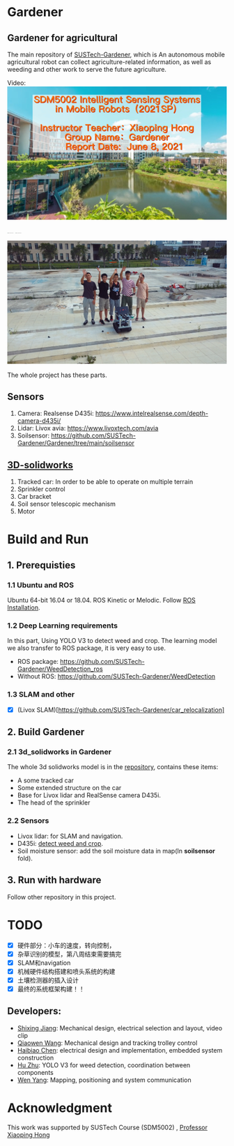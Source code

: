 # Gardener

## Gardener for agricultural

The main repository of [SUSTech-Gardener](https://github.com/SUSTech-Gardener), which is An autonomous mobile agricultural robot can collect agriculture-related information, as well as weeding and other work to serve the future agriculture. 

Video:
[![Watch the video](https://raw.githubusercontent.com/zhuhu00/img/master/20210607141359.png)](https://youtu.be/GjDMmWxaL50)

<img src="https://raw.githubusercontent.com/zhuhu00/img/master/20210606134730.png" alt="image-20210606134722046" style="zoom: 7%;" /> <img src="https://raw.githubusercontent.com/zhuhu00/img/master/20210606134854.png" alt="image-20210606134850746" style="zoom:7%;" />

<img src="https://raw.githubusercontent.com/zhuhu00/img/master/20210606134534.png" alt="image-20210606134529791" style="zoom:100%;" />

The whole project has these parts. 

## Sensors
1. Camera: Realsense D435i: https://www.intelrealsense.com/depth-camera-d435i/
2. Lidar: Livox avia: https://www.livoxtech.com/avia
3. Soilsensor: https://github.com/SUSTech-Gardener/Gardener/tree/main/soilsensor

## [3D-solidworks](https://github.com/SUSTech-Gardener/3d-solidworks)
1. Tracked car: In order to be able to operate on multiple terrain
2. Sprinkler control
3. Car bracket
5. Soil sensor telescopic mechanism
5. Motor

# Build and Run

## 1. Prerequisties

### 1.1 Ubuntu and ROS

Ubuntu 64-bit 16.04 or 18.04. ROS Kinetic or Melodic. Follow [ROS Installation](http://wiki.ros.org/ROS/Installation).
### 1.2 Deep Learning requirements

In this part, Using YOLO V3 to detect weed and crop. The learning model we also transfer to ROS package, it is very easy to use.

- ROS package:  https://github.com/SUSTech-Gardener/WeedDetection_ros
- Without ROS: https://github.com/SUSTech-Gardener/WeedDetection

### 1.3 SLAM and other

- [x] (Livox SLAM)[https://github.com/SUSTech-Gardener/car_relocalization]

## 2. Build Gardener

### 2.1 3d_solidworks in Gardener

The whole 3d solidworks model is in the [repository](https://github.com/SUSTech-Gardener/3d-solidworks), contains these items:

- A some tracked car
- Some extended structure on the car
- Base for Livox lidar and RealSense camera D435i.
- The head of the sprinkler

### 2.2 Sensors

- Livox lidar: for SLAM and navigation.
- D435i: [detect weed and crop](https://github.com/SUSTech-Gardener/WeedDetection). 
- Soil moisture sensor: add the soil moisture data in map(In **soilsensor** fold).

## 3. Run with hardware

Follow other repository in this project.

# TODO 
- [x] 硬件部分：小车的速度，转向控制，
- [x] 杂草识别的模型，第八周结束需要搞完
- [x] SLAM和navigation
- [x] 机械硬件结构搭建和喷头系统的构建
- [x] 土壤检测器的插入设计
- [x] 最终的系统框架构建！！

## Developers:

- [Shixing Jiang](https://github.com/RiggsChiang): Mechanical design, electrical selection and layout, video clip
- [Qiaowen Wang](https://github.com/linghushaoxia-wqw): Mechanical design and tracking trolley control
- [Haibiao Chen](https://github.com/Billchan9711): electrical design and implementation, embedded system construction
- [Hu Zhu](https://github.com/zhuhu00): YOLO V3 for weed detection, coordination between components
- [Wen Yang](https://github.com/yangwen-1102): Mapping, positioning and system communication

# Acknowledgment

This work was supported by SUSTech Course (SDM5002) , [Professor Xiaoping Hong](https://github.com/xiaopinghong)

